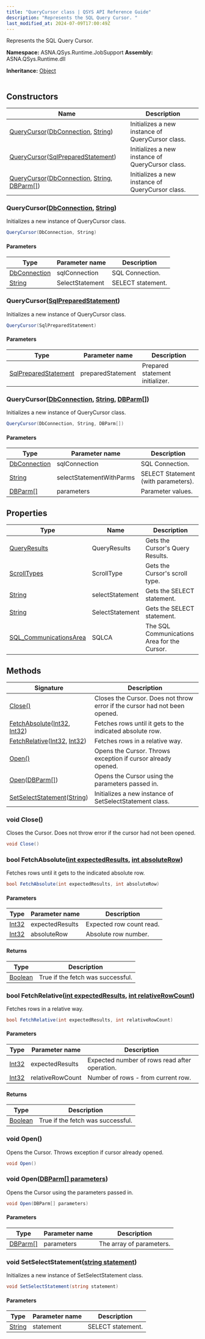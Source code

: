```yaml
---
title: "QueryCursor class | QSYS API Reference Guide"
description: "Represents the SQL Query Cursor. "
last_modified_at: 2024-07-09T17:00:49Z
---
```


Represents the SQL Query Cursor.

**Namespace:** ASNA.QSys.Runtime.JobSupport
**Assembly:** ASNA.QSys.Runtime.dll

**Inheritance:** [Object](https://docs.microsoft.com/en-us/dotnet/api/system.object)
<br>
<br>

## Constructors

| Name | Description |
| --- | --- |
| [QueryCursor](#querycursordbconnection-string)([DbConnection](https://learn.microsoft.com/en-us/dotnet/api/system.data.common.dbconnection?view=net-8.0), [String](https://docs.microsoft.com/en-us/dotnet/api/system.string)) | Initializes a new instance of QueryCursor class.
| [QueryCursor](#querycursorsqlpreparedstatement)([SqlPreparedStatement](/reference/runtime/qsys-runtime-job-support/sql-prepared-statement.html)) | Initializes a new instance of QueryCursor class.
| [QueryCursor](#querycursordbconnection-string-dbparm)([DbConnection](https://learn.microsoft.com/en-us/dotnet/api/system.data.common.dbconnection?view=net-8.0), [String](https://docs.microsoft.com/en-us/dotnet/api/system.string), [DBParm\[\]](/reference/runtime/qsys-runtime-job-support/db-parm.html)) | Initializes a new instance of QueryCursor class.

### QueryCursor([DbConnection](https://learn.microsoft.com/en-us/dotnet/api/system.data.common.dbconnection?view=net-8.0), [String](https://docs.microsoft.com/en-us/dotnet/api/system.string))

Initializes a new instance of QueryCursor class.

```cs
QueryCursor(DbConnection, String)
```

#### Parameters

| Type | Parameter name | Description
| --- | --- | ---
| [DbConnection](https://learn.microsoft.com/en-us/dotnet/api/system.data.common.dbconnection?view=net-8.0) | sqlConnection | SQL Connection.
| [String](https://docs.microsoft.com/en-us/dotnet/api/system.string) | SelectStatement | SELECT statement.

### QueryCursor([SqlPreparedStatement](/reference/runtime/qsys-runtime-job-support/sql-prepared-statement.html))

Initializes a new instance of QueryCursor class.

```cs
QueryCursor(SqlPreparedStatement)
```

#### Parameters

| Type | Parameter name | Description
| --- | --- | ---
| [SqlPreparedStatement](/reference/runtime/qsys-runtime-job-support/sql-prepared-statement.html) | preparedStatement | Prepared statement initializer.

### QueryCursor([DbConnection](https://learn.microsoft.com/en-us/dotnet/api/system.data.common.dbconnection?view=net-8.0), [String](https://docs.microsoft.com/en-us/dotnet/api/system.string), [DBParm\[\]](/reference/runtime/qsys-runtime-job-support/db-parm.html))

Initializes a new instance of QueryCursor class.

```cs
QueryCursor(DbConnection, String, DBParm[])
```

#### Parameters

| Type | Parameter name | Description
| --- | --- | ---
| [DbConnection](https://learn.microsoft.com/en-us/dotnet/api/system.data.common.dbconnection?view=net-8.0) | sqlConnection | SQL Connection.
| [String](https://docs.microsoft.com/en-us/dotnet/api/system.string) | selectStatementWithParms | SELECT Statement (with parameters).
| [DBParm\[\]](/reference/runtime/qsys-runtime-job-support/db-parm.html) | parameters | Parameter values.

## Properties

| Type | Name | Description
| --- | --- | --- 
| [QueryResults](/reference/runtime/qsys-runtime-job-support/query-results.html) | QueryResults | Gets the Cursor's Query Results. |
| [ScrollTypes](/reference/runtime/qsys-runtime-job-support/scroll-types.html) | ScrollType | Gets the Cursor's scroll type. |
| [String](https://learn.microsoft.com/en-us/dotnet/api/system.string?view=net-8.0) | selectStatement | Gets the SELECT statement. |
| [String](https://learn.microsoft.com/en-us/dotnet/api/system.string?view=net-8.0) | SelectStatement | Gets the SELECT statement. |
| [SQL_CommunicationsArea](/reference/runtime/qsys-runtime-job-support/sql-communications-area.html) | SQLCA | The SQL Communications Area for the Cursor. |

## Methods

| Signature | Description |
| --- | --- |
| [Close()](#void-close) | Closes the Cursor. Does not throw error if the cursor had not been opened.
| [FetchAbsolute](#bool-fetchabsoluteint-expectedresults-int-absoluterow)([Int32](https://docs.microsoft.com/en-us/dotnet/api/system.int32), [Int32](https://docs.microsoft.com/en-us/dotnet/api/system.int32)) | Fetches rows until it gets to the indicated absolute row.
| [FetchRelative](#bool-fetchrelativeint-expectedresults-int-relativerowcount)([Int32](https://docs.microsoft.com/en-us/dotnet/api/system.int32), [Int32](https://docs.microsoft.com/en-us/dotnet/api/system.int32)) | Fetches rows in a relative way.
| [Open()](#void-open) | Opens the Cursor. Throws exception if cursor already opened.
| [Open](#void-opendbparm--parameters)([DBParm\[\]](/reference/runtime/qsys-runtime-job-support/db-parm.html)) | Opens the Cursor using the parameters passed in.
| [SetSelectStatement](#void-setselectstatementstring-statement)([String](https://docs.microsoft.com/en-us/dotnet/api/system.string)) | Initializes a new instance of SetSelectStatement class.

### void Close()

Closes the Cursor. Does not throw error if the cursor had not been opened.

```cs
void Close()
```

### bool FetchAbsolute([int expectedResults](https://learn.microsoft.com/en-us/dotnet/csharp/language-reference/builtin-types/integral-numeric-types), [int absoluteRow](https://learn.microsoft.com/en-us/dotnet/csharp/language-reference/builtin-types/integral-numeric-types))

Fetches rows until it gets to the indicated absolute row.

```cs
bool FetchAbsolute(int expectedResults, int absoluteRow)
```

#### Parameters

| Type | Parameter name | Description
| --- | --- | ---
| [Int32](https://docs.microsoft.com/en-us/dotnet/api/system.int32) | expectedResults | Expected row count read.
| [Int32](https://docs.microsoft.com/en-us/dotnet/api/system.int32) | absoluteRow | Absolute row number.

#### Returns

| Type | Description
| --- | ---
| [Boolean](https://docs.microsoft.com/en-us/dotnet/api/system.boolean) | True if the fetch was successful.

### bool FetchRelative([int expectedResults](https://learn.microsoft.com/en-us/dotnet/csharp/language-reference/builtin-types/integral-numeric-types), [int relativeRowCount](https://learn.microsoft.com/en-us/dotnet/csharp/language-reference/builtin-types/integral-numeric-types))

Fetches rows in a relative way.

```cs
bool FetchRelative(int expectedResults, int relativeRowCount)
```

#### Parameters

| Type | Parameter name | Description
| --- | --- | ---
| [Int32](https://docs.microsoft.com/en-us/dotnet/api/system.int32) | expectedResults | Expected number of rows read after operation.
| [Int32](https://docs.microsoft.com/en-us/dotnet/api/system.int32) | relativeRowCount | Number of rows - from current row.

#### Returns

| Type | Description
| --- | ---
| [Boolean](https://docs.microsoft.com/en-us/dotnet/api/system.boolean) | True if the fetch was successful.

### void Open()

Opens the Cursor. Throws exception if cursor already opened.

```cs
void Open()
```

### void Open([DBParm\[\] parameters](/reference/runtime/qsys-runtime-job-support/db-parm.html))

Opens the Cursor using the parameters passed in.

```cs
void Open(DBParm[] parameters)
```

#### Parameters

| Type | Parameter name | Description
| --- | --- | ---
| [DBParm\[\]](/reference/runtime/qsys-runtime-job-support/db-parm.html) | parameters | The array of parameters.

### void SetSelectStatement([string statement](https://learn.microsoft.com/en-us/dotnet/api/system.string?view=net-8.0))

Initializes a new instance of SetSelectStatement class.

```cs
void SetSelectStatement(string statement)
```

#### Parameters

| Type | Parameter name | Description
| --- | --- | ---
| [String](https://docs.microsoft.com/en-us/dotnet/api/system.string) | statement | SELECT statement.
